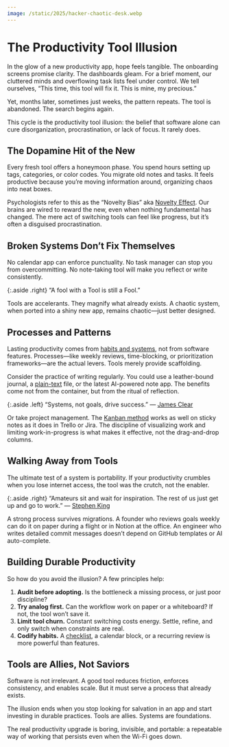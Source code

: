 ```yaml
---
image: /static/2025/hacker-chaotic-desk.webp
---
```


# The Productivity Tool Illusion

In the glow of a new productivity app, hope feels tangible. The onboarding screens promise clarity. The dashboards gleam. For a brief moment, our cluttered minds and overflowing task lists feel under control. We tell ourselves, “This time, this tool will fix it. This is mine, my precious.”  

Yet, months later, sometimes just weeks, the pattern repeats. The tool is abandoned. The search begins again.  

This cycle is the productivity tool illusion: the belief that software alone can cure disorganization, procrastination, or lack of focus. It rarely does.  

## The Dopamine Hit of the New

Every fresh tool offers a honeymoon phase. You spend hours setting up tags, categories, or color codes. You migrate old notes and tasks. It feels productive because you’re moving information around, organizing chaos into neat boxes.

Psychologists refer to this as the “Novelty Bias” aka [Novelty Effect](https://en.wikipedia.org/wiki/Novelty_effect). Our brains are wired to reward the new, even when nothing fundamental has changed. The mere act of switching tools can feel like progress, but it’s often a disguised procrastination.  

## Broken Systems Don’t Fix Themselves

No calendar app can enforce punctuality. No task manager can stop you from overcommitting. No note-taking tool will make you reflect or write consistently.

{:.aside .right}
“A fool with a Tool is still a Fool.”

Tools are accelerants. They magnify what already exists. A chaotic system, when ported into a shiny new app, remains chaotic—just better designed.

## Processes and Patterns

Lasting productivity comes from [habits and systems](/2025/productivity-rituals-patterns-processes/), not from software features. Processes—like weekly reviews, time-blocking, or prioritization frameworks—are the actual levers. Tools merely provide scaffolding.  

Consider the practice of writing regularly. You could use a leather-bound journal, a [plain-text](/2022/plain-text/) file, or the latest AI-powered note app. The benefits come not from the container, but from the ritual of reflection.  

{:.aside .left}
“Systems, not goals, drive success.” — [James Clear](https://jamesclear.com/)

Or take project management. The [Kanban method](https://en.wikipedia.org/wiki/Kansa_method) works as well on sticky notes as it does in Trello or Jira. The discipline of visualizing work and limiting work-in-progress is what makes it effective, not the drag-and-drop columns.  

## Walking Away from Tools

The ultimate test of a system is portability. If your productivity crumbles when you lose internet access, the tool was the crutch, not the enabler.

{:.aside .right}
“Amateurs sit and wait for inspiration. The rest of us just get up and go to work.” — [Stephen King](https://en.wikipedia.org/wiki/Stephen_King)

A strong process survives migrations. A founder who reviews goals weekly can do it on paper during a flight or in Notion at the office. An engineer who writes detailed commit messages doesn’t depend on GitHub templates or AI auto-complete.

## Building Durable Productivity

So how do you avoid the illusion? A few principles help:  

1. **Audit before adopting.** Is the bottleneck a missing process, or just poor discipline?  
2. **Try analog first.** Can the workflow work on paper or a whiteboard? If not, the tool won’t save it.  
3. **Limit tool churn.** Constant switching costs energy. Settle, refine, and only switch when constraints are real.  
4. **Codify habits.** A [checklist](/2024/the-checklist-manifesto/), a calendar block, or a recurring review is more powerful than features.  

## Tools are Allies, Not Saviors

Software is not irrelevant. A good tool reduces friction, enforces consistency, and enables scale. But it must serve a process that already exists.  

The illusion ends when you stop looking for salvation in an app and start investing in durable practices. Tools are allies. Systems are foundations.  

The real productivity upgrade is boring, invisible, and portable: a repeatable way of working that persists even when the Wi-Fi goes down. 